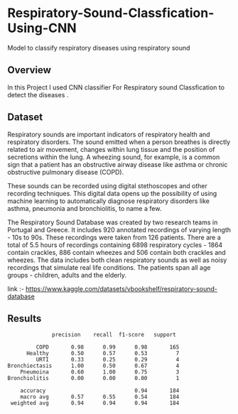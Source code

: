 # Respiratory-Sound-Classfication-Using-CNN
Model to classify respiratory diseases using respiratory sound

## Overview
In this Project I used CNN classifier For Respiratory sound Classfication to detect the diseases .

## Dataset
Respiratory sounds are important indicators of respiratory health and respiratory disorders. The sound emitted when a person breathes is directly related to air movement, changes within lung tissue and the position of secretions within the lung. A wheezing sound, for example, is a common sign that a patient has an obstructive airway disease like asthma or chronic obstructive pulmonary disease (COPD).

These sounds can be recorded using digital stethoscopes and other recording techniques. This digital data opens up the possibility of using machine learning to automatically diagnose respiratory disorders like asthma, pneumonia and bronchiolitis, to name a few.

The Respiratory Sound Database was created by two research teams in Portugal and Greece. It includes 920 annotated recordings of varying length - 10s to 90s. These recordings were taken from 126 patients. There are a total of 5.5 hours of recordings containing 6898 respiratory cycles - 1864 contain crackles, 886 contain wheezes and 506 contain both crackles and wheezes. The data includes both clean respiratory sounds as well as noisy recordings that simulate real life conditions. The patients span all age groups - children, adults and the elderly.

link :- https://www.kaggle.com/datasets/vbookshelf/respiratory-sound-database
## Results

                  precision    recall  f1-score   support

             COPD       0.98      0.99      0.98       165
          Healthy       0.50      0.57      0.53         7
             URTI       0.33      0.25      0.29         4
    Bronchiectasis      1.00      0.50      0.67         4
        Pneumoina       0.60      1.00      0.75         3
    Bronchiolitis       0.00      0.00      0.00         1

        accuracy                            0.94       184
        macro avg       0.57      0.55      0.54       184
     weighted avg       0.94      0.94      0.94       184
